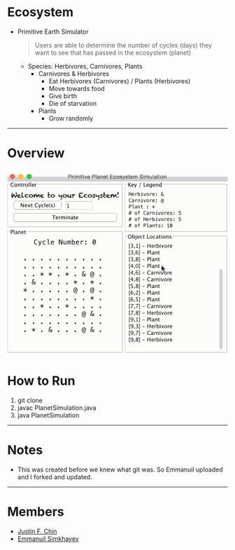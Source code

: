# Ecosystem
- Primitive Earth Simulator
    > Users are able to determine the number of cycles (days) they want to see that has passed in the ecosystem (planet)
    - Species: Herbivores, Carnivores, Plants
        - Carnivores & Herbivores
            - Eat Herbivores (Carnivores) / Plants (Herbivores)
            - Move towards food
            - Give birth
            - Die of starvation
        - Plants
            - Grow randomly
---
# Overview
![overview](https://github.com/justinfchin/Ecosystem/blob/master/overview.gif?raw)
---
# How to Run
1. git clone
2. javac PlanetSimulation.java
3. java PlanetSimulation 
---
# Notes
- This was created before we knew what git was. So Emmanuil uploaded and I forked and updated. 
---
# Members
- [Justin F. Chin](https://github.com/justinfchin)
- [Emmanuil Simkhayev](https://github.com/edrias)
